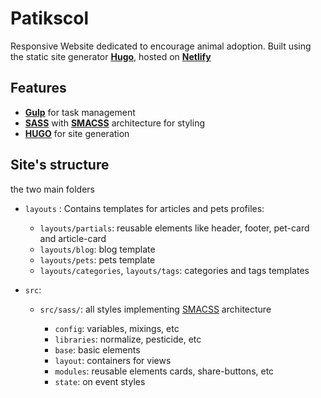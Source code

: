 # Patikscol

Responsive Website dedicated to encourage animal adoption. Built using the static site generator **[Hugo](https://gohugo.io/)**,
hosted on **[Netlify](https://www.netlify.com/)**

## Features
- **[Gulp](https://gulpjs.com/)** for task management 
- **[SASS](https://sass-lang.com/)** with **[SMACSS](https://smacss.com/)** architecture for styling
- **[HUGO](https://gohugo.io/)** for site generation


## Site's structure
the two main folders
- `layouts` : Contains templates for articles and pets profiles:
  
  - `layouts/partials`: reusable elements like header, footer, pet-card and article-card
  - `layouts/blog`: blog template
  - `layouts/pets`: pets template
  - `layouts/categories`, `layouts/tags`: categories and tags templates
  
- `src`:

  - `src/sass/`: all styles implementing [SMACSS](https://smacss.com/) architecture 
  
    - `config`: variables, mixings, etc
    - `libraries`: normalize, pesticide, etc
    - `base`: basic elements
    - `layout`: containers for views
    - `modules`: reusable elements cards, share-buttons, etc
    - `state`: on event styles

